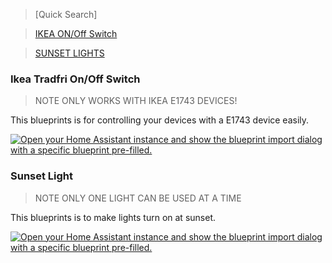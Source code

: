 > [Quick Search]

> [IKEA ON/Off Switch](https://github.com/RSZEE/Home-Assistant-Blueprints/blob/main/IKEA_ON_OFF_BUTTON.yaml)

> [SUNSET LIGHTS](https://github.com/RSZEE/Home-Assistant-Blueprints/blob/main/sunset.yaml)

### Ikea Tradfri On/Off Switch
> NOTE
> ONLY WORKS WITH IKEA E1743 DEVICES!

This blueprints is for controlling your devices with a E1743 device easily.

[![Open your Home Assistant instance and show the blueprint import dialog with a specific blueprint pre-filled.](https://my.home-assistant.io/badges/blueprint_import.svg)](https://my.home-assistant.io/redirect/blueprint_import/?blueprint_url=https%3A%2F%2Fgithub.com%2FRSZEE%2FHome-Assistant-Blueprints%2Fblob%2Fmain%2FIKEA_ON_OFF_BUTTON.yaml) 

### Sunset Light
> NOTE
> ONLY ONE LIGHT CAN BE USED AT A TIME

This blueprints is to make lights turn on at sunset.

[![Open your Home Assistant instance and show the blueprint import dialog with a specific blueprint pre-filled.](https://my.home-assistant.io/badges/blueprint_import.svg)](https://my.home-assistant.io/redirect/blueprint_import/?blueprint_url=https%3A%2F%2Fgithub.com%2FRSZEE%2FHome-Assistant-Blueprints%2Fblob%2Fmain%2Fsunset.yaml)
